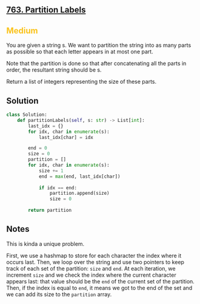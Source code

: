 ## [763. Partition Labels](https://leetcode.com/problems/partition-labels/)

<h2 style="color:#fac31d">Medium</h2>

You are given a string s. We want to partition the string into as many parts as possible so that each letter appears in at most one part.

Note that the partition is done so that after concatenating all the parts in order, the resultant string should be s.

Return a list of integers representing the size of these parts.

## Solution
```python
class Solution:
    def partitionLabels(self, s: str) -> List[int]:
        last_idx = {}
        for idx, char in enumerate(s):
            last_idx[char] = idx

        end = 0
        size = 0
        partition = []
        for idx, char in enumerate(s):
            size += 1
            end = max(end, last_idx[char])
            
            if idx == end:
                partition.append(size)
                size = 0
            
        return partition
```

## Notes
This is kinda a unique problem. 

First, we use a hashmap to store for each character the index where it occurs last.
Then, we loop over the string and use two pointers to keep track of each set of the partition: `size` and `end`. 
At each iteration, we increment `size` and we check the index where the current character appears last: that value should be the `end` of the current set of the partition. Then, if the index is equal to `end`, it means we got to the end of the set and we can add its size to the `partition` array.
